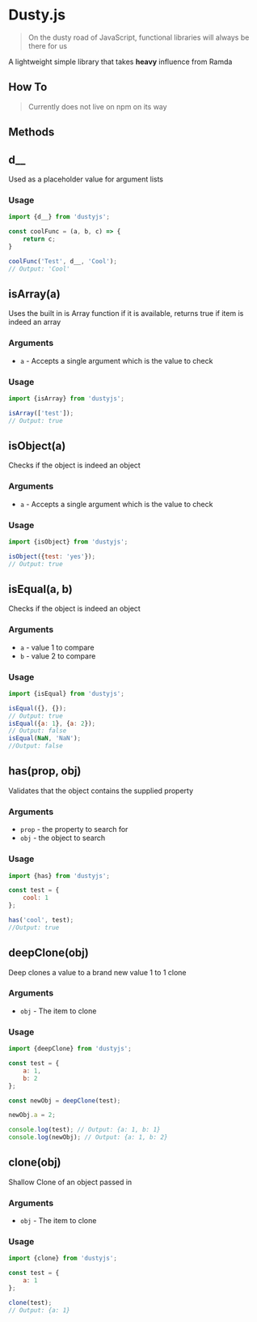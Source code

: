 # Dusty.js

> On the dusty road of JavaScript, functional libraries will always be there for us

A lightweight simple library that takes **heavy** influence from Ramda

## How To

> Currently does not live on npm on its way

## Methods

## d__

Used as a placeholder value for argument lists

### Usage

```js
import {d__} from 'dustyjs';

const coolFunc = (a, b, c) => {
	return c;
}

coolFunc('Test', d__, 'Cool');
// Output: 'Cool'
```

## isArray(a)

Uses the built in is Array function if it is available, returns true if item is indeed an array

### Arguments

- `a` - Accepts a single argument which is the value to check

### Usage

```js
import {isArray} from 'dustyjs';

isArray(['test']);
// Output: true
```

## isObject(a)

Checks if the object is indeed an object

### Arguments

- `a` - Accepts a single argument which is the value to check

### Usage

```js
import {isObject} from 'dustyjs';

isObject({test: 'yes'});
// Output: true
```

## isEqual(a, b)

Checks if the object is indeed an object

### Arguments

- `a` - value 1 to compare
- `b` - value 2 to compare

### Usage

```js
import {isEqual} from 'dustyjs';

isEqual({}, {});
// Output: true
isEqual({a: 1}, {a: 2});
// Output: false
isEqual(NaN, 'NaN');
//Output: false
```

## has(prop, obj)

Validates that the object contains the supplied property

### Arguments

- `prop` - the property to search for
- `obj` - the object to search

### Usage

```js
import {has} from 'dustyjs';

const test = {
	cool: 1
};

has('cool', test);
//Output: true
```

## deepClone(obj)

Deep clones a value to a brand new value 1 to 1 clone

### Arguments

- `obj` - The item to clone

### Usage

```js
import {deepClone} from 'dustyjs';

const test = {
	a: 1,
	b: 2
};

const newObj = deepClone(test);

newObj.a = 2;

console.log(test); // Output: {a: 1, b: 1}
console.log(newObj); // Output: {a: 1, b: 2}
```

## clone(obj)

Shallow Clone of an object passed in

### Arguments

- `obj` - The item to clone

### Usage

```js
import {clone} from 'dustyjs';

const test = {
	a: 1
};

clone(test);
// Output: {a: 1}

```
